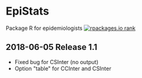 # EpiStats
Package R for epidemiologists
[![rpackages.io rank](https://www.rpackages.io/badge/EpiStats.svg)](https://www.rpackages.io/package/EpiStats)


## 2018-06-05 Release 1.1

- Fixed bug for CSInter (no output)
- Option "table" for CCInter and CSInter

